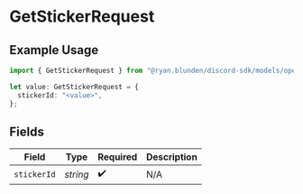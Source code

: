 # GetStickerRequest

## Example Usage

```typescript
import { GetStickerRequest } from "@ryan.blunden/discord-sdk/models/operations";

let value: GetStickerRequest = {
  stickerId: "<value>",
};
```

## Fields

| Field              | Type               | Required           | Description        |
| ------------------ | ------------------ | ------------------ | ------------------ |
| `stickerId`        | *string*           | :heavy_check_mark: | N/A                |